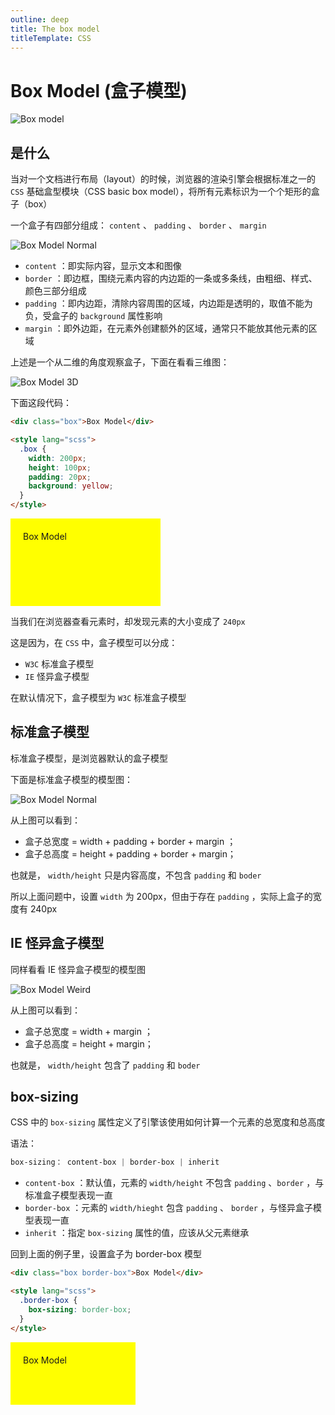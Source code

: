 ```yaml
---
outline: deep
title: The box model
titleTemplate: CSS
---
```


# Box Model (盒子模型)

![Box model](./images/box_model.png)

## 是什么

当对一个文档进行布局（layout）的时候，浏览器的渲染引擎会根据标准之一的 `CSS` 基础盒型模块（CSS basic box model），将所有元素标识为一个个矩形的盒子（box）

一个盒子有四部分组成： `content` 、 `padding` 、 `border` 、 `margin`

![Box Model Normal](./images/box_model-normal.png)

- `content` ：即实际内容，显示文本和图像
- `border` ：即边框，围绕元素内容的内边距的一条或多条线，由粗细、样式、颜色三部分组成
- `padding` ：即内边距，清除内容周围的区域，内边距是透明的，取值不能为负，受盒子的 `background` 属性影响
- `margin` ：即外边距，在元素外创建额外的区域，通常只不能放其他元素的区域

上述是一个从二维的角度观察盒子，下面在看看三维图：

![Box Model 3D](./images/box_model-3D.png)

下面这段代码：

```html
<div class="box">Box Model</div>

<style lang="scss">
  .box {
    width: 200px;
    height: 100px;
    padding: 20px;
    background: yellow;
  }
</style>
```

<div class="box content-box">
  Box Model
</div>

当我们在浏览器查看元素时，却发现元素的大小变成了 `240px`

这是因为，在 `CSS` 中，盒子模型可以分成：

- `W3C` 标准盒子模型
- `IE` 怪异盒子模型

在默认情况下，盒子模型为 `W3C` 标准盒子模型

## 标准盒子模型

标准盒子模型，是浏览器默认的盒子模型

下面是标准盒子模型的模型图：

![Box Model Normal](./images/box_model-normal.png)

从上图可以看到：

- 盒子总宽度 = width + padding + border + margin ；
- 盒子总高度 = height + padding + border + margin；

也就是， `width/height` 只是内容高度，不包含 `padding` 和 `boder`

所以上面问题中，设置 `width` 为 200px，但由于存在 `padding` ，实际上盒子的宽度有 240px

## IE 怪异盒子模型

同样看看 IE 怪异盒子模型的模型图

![Box Model Weird](./images/box_model-weird.png)

从上图可以看到：

- 盒子总宽度 = width + margin ；
- 盒子总高度 = height + margin；

也就是， `width/height` 包含了 `padding` 和 `boder`

## box-sizing

CSS 中的 `box-sizing` 属性定义了引擎该使用如何计算一个元素的总宽度和总高度

语法：

```css
box-sizing： content-box | border-box | inherit
```

- `content-box` ：默认值，元素的 `width/height` 不包含 `padding` 、`border` ，与标准盒子模型表现一直
- `border-box` ：元素的 `width/hieght` 包含 `padding` 、 `border` ，与怪异盒子模型表现一直
- `inherit` ：指定 `box-sizing` 属性的值，应该从父元素继承

回到上面的例子里，设置盒子为 border-box 模型

```html
<div class="box border-box">Box Model</div>

<style lang="scss">
  .border-box {
    box-sizing: border-box;
  }
</style>
```

<div class="box border-box">
  Box Model
</div>

<style lang="scss">
  .box {
    width: 200px;
    height: 100px;
    padding:20px;
    background: yellow;
  }

  .content-box{
    box-sizing: content-box;
  }

  .border-box {
    box-sizing: border-box;
  }
</style>
